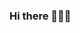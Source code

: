 ### Hi there 👋🐒​🦥​

<!-- 

<img src="https://github-readme-stats.vercel.app/api?hide_title=false&hide_rank=false&show_icons=true&include_all_commits=true&count_private=true&disable_animations=false&locale=en&hide_border=false&theme=jolly&username=Xhst" height="150" alt="stats graph"  /> 
<img src="https://github-readme-stats.vercel.app/api/top-langs?show_icons=true&locale=en&layout=compact&theme=jolly&username=Xhst" alt="lang" /> 

-->

<!--
**Xhst/Xhst** is a ✨ _special_ ✨ repository because its `README.md` (this file) appears on your GitHub profile.

Here are some ideas to get you started:

- 🔭 I’m currently working on ...
- 🌱 I’m currently learning ...
- 👯 I’m looking to collaborate on ...
- 🤔 I’m looking for help with ...
- 💬 Ask me about ...
- 📫 How to reach me: ...
- 😄 Pronouns: ...
- ⚡ Fun fact: ...
-->
